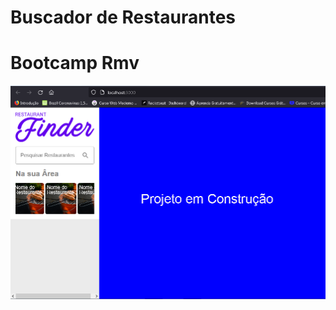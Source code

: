 <h1 textalign="center">Buscador de Restaurantes</h1>
<h1 textalign="center">Bootcamp Rmv</h1>
<img textalign="center" src="./image/print.png"></img>